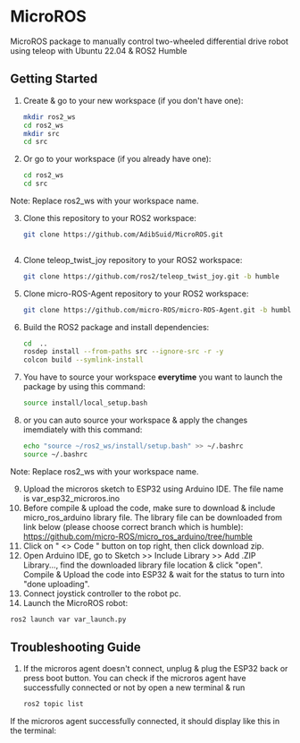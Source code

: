 # MicroROS
MicroROS package to manually control two-wheeled differential drive robot using teleop with Ubuntu 22.04 & ROS2 Humble

## Getting Started
1. Create & go to your new workspace (if you don't have one):
   ```bash
   mkdir ros2_ws
   cd ros2_ws
   mkdir src
   cd src

2. Or go to your workspace (if you already have one):
   ```bash
   cd ros2_ws
   cd src
   
Note: Replace ros2_ws with your workspace name.
   
3. Clone this repository to your ROS2 workspace:
   ```bash
   git clone https://github.com/AdibSuid/MicroROS.git
  
4. Clone teleop_twist_joy repository to your ROS2 workspace:
   ```bash
   git clone https://github.com/ros2/teleop_twist_joy.git -b humble

5. Clone micro-ROS-Agent repository to your ROS2 workspace:
   ```bash
   git clone https://github.com/micro-ROS/micro-ROS-Agent.git -b humble

6. Build the ROS2 package and install dependencies:
   ```bash
   cd  ..
   rosdep install --from-paths src --ignore-src -r -y
   colcon build --symlink-install

7. You have to source your workspace **everytime** you want to launch the package by using this command:
   ```bash
   source install/local_setup.bash

8. or you can auto source your workspace  & apply the changes imemdiately with this command:
   ```bash
   echo "source ~/ros2_ws/install/setup.bash" >> ~/.bashrc
   source ~/.bashrc

Note: Replace ros2_ws with your workspace name.

9. Upload the microros sketch to ESP32 using Arduino IDE. The file name is var_esp32_microros.ino
10. Before compile & upload the code, make sure to download & include micro_ros_arduino library file. The library file can be downloaded from link below (please choose correct branch which is humble):
    https://github.com/micro-ROS/micro_ros_arduino/tree/humble
11. Click on " <> Code " button on top right, then click download zip.
12. Open Arduino IDE, go to Sketch >> Include Library >> Add .ZIP Library..., find the downloaded library file location & click "open". Compile & Upload the code into ESP32 & wait for the status to turn into "done uploading".
13. Connect joystick controller to the robot pc.
14. Launch the MicroROS robot:
   ```bash
   ros2 launch var var_launch.py
   ```
## Troubleshooting Guide
1. If the microros agent doesn't connect, unplug & plug the ESP32 back or press boot button. You can check if the    microros agent have successfully connected or not by open a new terminal & run
   ```bash
   ros2 topic list
  If the microros agent successfully connected, it should display like this in the terminal:
   ```bash
   
